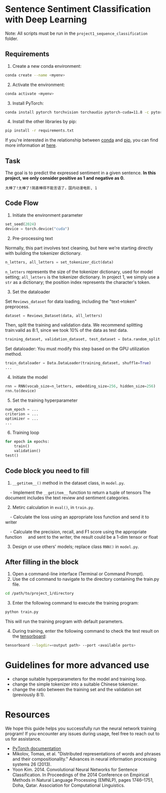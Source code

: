 # Sentence Sentiment Classification with Deep Learning
Note: All scripts must be run in the `project1_sequence_classification` folder.

## Requirements

1. Create a new conda environment:
```sh
conda create --name <myenv>
```
2. Activate the environment:
```sh
conda activate <myenv>
```
3. Install PyTorch:
```sh
conda install pytorch torchvision torchaudio pytorch-cuda=11.8 -c pytorch -c nvidia
```
4. Install the other libraries by pip:
```sh
pip install -r requirements.txt
```

If you're interested in the relationship between [conda](https://docs.conda.io/en/latest/) and [pip](https://pip.pypa.io/en/stable/), you can find more information at [here](https://www.anaconda.com/blog/understanding-conda-and-pip).


## Task
The goal is to predict the expressed sentiment in a given sentence. **In this project, we only consider positive as 1 and negative as 0.**
```
太棒了!太棒了!简直棒得不能言语了，国内动漫电影, 1
```

## Code Flow
1. Initiate the environment parameter
```python
set_seed(2024)
device = torch.device("cuda")
```

2. Pre-processing text

Normally, this part involves text cleaning, but here we're starting directly with building the tokenizer dictionary.
```python
n_letters, all_letters = set_tokenizer_dict(data)
```
`n_letters` represents the size of the tokenizer dictionary, used for model setting; `all_letters` is the tokenizer dictionary. In project 1, we simply use a `str` as a dictionary; the position index represents the character's token.

3. Set the dataloader

Set `Reviews_dataset` for data loading, including the "text->token" preprocess.
```python
dataset = Reviews_Dataset(data, all_letters)
```
Then, split the training and validation data. We recommend splitting train:valid as 8:1, since we took 10% of the data as test data.
```python
training_dataset, validation_dataset, test_dataset = Data.random_split(dataset, [4000, 500, 500])
```
Set dataloader: You must modify this step based on the GPU utilization method.
```python
train_dataloader = Data.DataLoader(training_dataset, shuffle=True)
...
```

4. Initiate the model
```python
rnn = RNN(vocab_size=n_letters, embedding_size=256, hidden_size=256)
rnn.to(device)
```

5. Set the training hyperparameter
```python
num_epoch = ...
criterion = ...
optimizer = ...
...
```

6. Training loop
```python
for epoch in epochs:
    train()
    validation()
test()
```

## Code block you need to fill

1. `__getitem__()` method in the dataset class, in `model.py`.

    - Implement the `__getitem__` function to return a tuple of tensors
The document includes the text review and sentiment categories.

2. Metirc calculation in `eval()`, in `train.py`.

    - Calculate the loss using an appropriate loss function and send it to
    writer

    - Calculate the precision, recall, and F1 score using the appropriate function
    and sent to the writer, the result could be a 1-dim tensor or float

3. Design or use others' models; replace class `RNN()` in `model.py`.

## After filling in the block

1. Open a command-line interface (Terminal or Command Prompt).
2. Use the cd command to navigate to the directory containing the train.py file.
```bash
cd /path/to/project_1/directory
```
3. Enter the following command to execute the training program:
```python
python train.py
```
This will run the training program with default parameters.

4. During training, enter the following command to check the test result on the [tensorboard](https://pytorch.org/docs/stable/tensorboard.html):
```bash
tensorboard --logdir=<output path> --port <available ports>
```


# Guidelines for more advanced use
- change suitable hyperparameters for the model and training loop.
- change the simple tokenizer into a suitable Chinese tokenizer.
- change the ratio between the training set and the validation set (previously 8:1).

# Resources
We hope this guide helps you successfully run the neural network training program! If you encounter any issues during usage, feel free to reach out to us for assistance.

- [PyTorch documentation](https://pytorch.org/docs/1.2.0/)
- Mikolov, Tomas, et al. "Distributed representations of words and phrases and their compositionality." Advances in neural information processing systems 26 (2013).
- Yoon Kim. 2014. Convolutional Neural Networks for Sentence Classification. In Proceedings of the 2014 Conference on Empirical Methods in Natural Language Processing (EMNLP), pages 1746–1751, Doha, Qatar. Association for Computational Linguistics.

